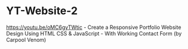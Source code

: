 # YT-Website-2
 https://youtu.be/oMC6gyTWtic - Create a Responsive Portfolio Website Design Using HTML CSS & JavaScript - With Working Contact Form (by Carpool Venom)
